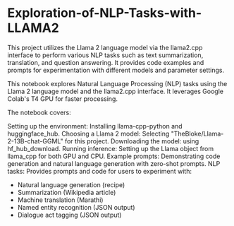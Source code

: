 # Exploration-of-NLP-Tasks-with-LLAMA2
This project utilizes the Llama 2 language model via the llama2.cpp interface to perform various NLP tasks such as text summarization, translation, and question answering. It provides code examples and prompts for experimentation with different models and parameter settings.

This notebook explores Natural Language Processing (NLP) tasks using the Llama 2 language model and the llama2.cpp interface. It leverages Google Colab's T4 GPU for faster processing.

The notebook covers:

Setting up the environment: Installing llama-cpp-python and huggingface_hub.
Choosing a Llama 2 model: Selecting "TheBloke/Llama-2-13B-chat-GGML" for this project.
Downloading the model: using hf_hub_download.
Running inference: Setting up the Llama object from llama_cpp for both GPU and CPU.
Example prompts: Demonstrating code generation and natural language generation with zero-shot prompts.
NLP tasks: Provides prompts and code for users to experiment with:
- Natural language generation (recipe)
- Summarization (Wikipedia article)
- Machine translation (Marathi)
- Named entity recognition (JSON output)
- Dialogue act tagging (JSON output)
